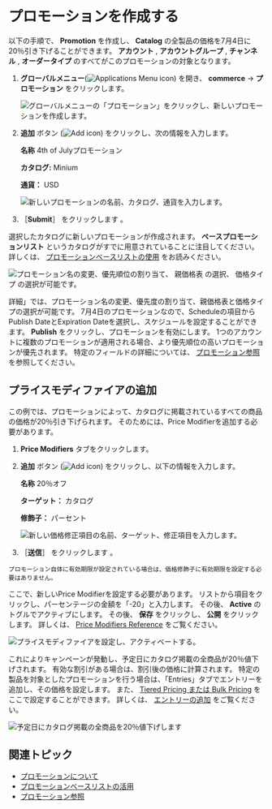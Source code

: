 # プロモーションを作成する

以下の手順で、 **Promotion** を作成し、 **Catalog** の全製品の価格を7月4日に20％引き下げることができます。 **アカウント** , **アカウントグループ** , **チャンネル** , **オーダータイプ** のすべてがこのプロモーションの対象となります。

1. **グローバルメニュー**(![Applications Menu icon](../../images/icon-applications-menu.png)) を開き、 **commerce** &rarr; **プロモーション** をクリックします。

   ![グローバルメニューの「プロモーション」をクリックし、新しいプロモーションを作成します。](./creating-a-promotion/images/01.png)

1. **追加** ボタン (![Add icon](../../images/icon-add.png)) をクリックし、次の情報を入力します。

   **名称** 4th of Julyプロモーション

   **カタログ:** Minium

   **通貨：** USD

   ![新しいプロモーションの名前、カタログ、通貨を入力します。](./creating-a-promotion/images/02.png)

1. ［**Submit**］ をクリックします 。

選択したカタログに新しいプロモーションが作成されます。 **ベースプロモーションリスト** というカタログがすでに用意されていることに注目してください。 詳しくは、 [プロモーションベースリストの使用](./using-the-promotion-base-list.md) をお読みください。

![プロモーション名の変更、優先順位の割り当て、 **親価格表** の選択、 **価格タイプ** の選択が可能です。](./creating-a-promotion/images/03.png)

詳細」では、プロモーション名の変更、優先度の割り当て、親価格表と価格タイプの選択が可能です。 7月4日のプロモーションなので、Scheduleの項目からPublish DateとExpiration Dateを選択し、スケジュールを設定することができます。 **Publish** をクリックし、プロモーションを有効にします。 1つのアカウントに複数のプロモーションが適用される場合、より優先順位の高いプロモーションが優先されます。 特定のフィールドの詳細については、 [プロモーション参照](./promotions-reference.md) を参照してください。

## プライスモディファイアの追加

この例では、プロモーションによって、カタログに掲載されているすべての商品の価格が20％引き下げられます。 そのためには、Price Modifierを追加する必要があります。

1. **Price Modifiers** タブをクリックします。

1. **追加** ボタン (![Add icon](../../images/icon-add.png)) をクリックし、以下の情報を入力します。

   **名称** 20％オフ

   **ターゲット：** カタログ

   **修飾子：** パーセント

   ![新しい価格修正項目の名前、ターゲット、修正項目を入力します。](./creating-a-promotion/images/04.png)

1. ［**送信**］ をクリックします 。

```{note}
プロモーション自体に有効期限が設定されている場合は、価格修飾子に有効期限を設定する必要はありません。
```

ここで、新しいPrice Modifierを設定する必要があります。 リストから項目をクリックし、パーセンテージの金額を「-20」と入力します。 その後、 **Active** のトグルでアクティブにします。 その後、 **保存** をクリックし、 **公開** をクリックします。 詳しくは、 [Price Modifiers Reference](./promotions-reference.md#price-modifiers-reference) をご覧ください。

![プライスモディファイアを設定し、アクティベートする。](./creating-a-promotion/images/05.png)

これによりキャンペーンが発動し、予定日にカタログ掲載の全商品が20％値下げされます。 有効な割引がある場合は、割引後の価格に計算されます。 特定の製品を対象としたプロモーションを行う場合は、「Entries」タブでエントリーを追加し、その価格を設定します。 また、 [Tiered Pricing または Bulk Pricing](./../using-price-tiers.md#bulk-pricing-vs-tier-pricing) をここで設定することができます。 詳しくは、 [エントリーの追加](./using-the-promotion-base-list.md#adding-entries) をご覧ください。

![予定日にカタログ掲載の全商品を20％値下げします](./creating-a-promotion/images/06.png)

## 関連トピック

* [プロモーションについて](./introduction-to-promotions.md)
* [プロモーションベースリストの活用](./using-the-promotion-base-list.md)
* [プロモーション参照](./promotions-reference.md)
